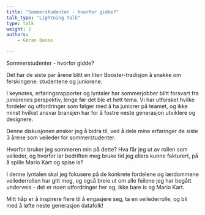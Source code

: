 ```yaml
---
title: "Sommerstudenter - hvorfor gidde?"
talk_type: "Lightning Talk"
type: talk
weight: 2
authors:
    - Gøran Basso

---
```

Sommerstudenter - hvorfor gidde?

Det har de siste par årene blitt en liten Booster-tradisjon å snakke om ferskingene: studentene og juniorene.
I keynotes, erfaringsrapporter og lyntaler har sommerjobber blitt forsvart fra juniorenes perspektiv, lenge før det ble et hett tema. Vi har utforsket hvilke fordeler og utfordringer som følger med å ha juniorer på teamet, og ikke minst hvilket ansvar bransjen har for å fostre neste generasjon utviklere og designere.

Denne diskusjonen ønsker jeg å bidra til, ved å dele mine erfaringer de siste 3 årene som veileder for sommerstudenter.
Hvorfor bruker jeg sommeren min på dette? Hva får jeg ut av rollen som veileder, og hvorfor lar bedriften meg bruke tid jeg ellers kunne fakturert, på å spille Mario Kart og spise is?

I denne lyntalen skal jeg fokusere på de konkrete fordelene og lærdommene veilederrollen har gitt meg, og også breie ut om alle feilene jeg har begått underveis - det er noen utfordringer her og, ikke bare is og Mario Kart.

Mitt håp er å inspirere flere til å engasjere seg, ta en veilederrolle, og bli med å løfte neste generasjon datafolk!
